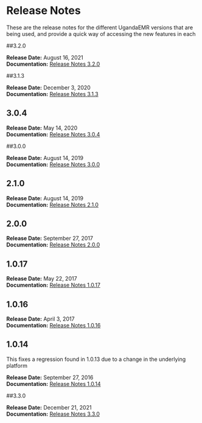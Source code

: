 # Release Notes

These are the release notes for the different UgandaEMR versions that are being used, and provide a quick way of accessing the new features in each

##3.2.0

**Release Date:** August 16, 2021  
**Documentation:** [Release Notes 3.2.0](ugandaemr-320.md)

##3.1.3

**Release Date:** December 3, 2020  
**Documentation:** [Release Notes 3.1.3](ugandaemr-313.md)

## 3.0.4

**Release Date:** May 14, 2020  
**Documentation:** [Release Notes 3.0.4](ugandaemr-304.md)

##3.0.0

**Release Date:** August 14, 2019  
**Documentation:** [Release Notes 3.0.0](ugandaemr-300.md)

## 2.1.0

**Release Date:** August 14, 2019  
**Documentation:** [Release Notes 2.1.0](ugandaemr-210.md)

## 2.0.0

**Release Date:** September 27, 2017  
**Documentation:** [Release Notes 2.0.0](ugandaemr-200.md)

## 1.0.17

**Release Date:** May 22, 2017  
**Documentation:** [Release Notes 1.0.17](ugandaemr-1017.md)

## 1.0.16

**Release Date:** April 3, 2017  
**Documentation:** [Release Notes 1.0.16](ugandaemr-1016.md)

## 1.0.14

This fixes a regression found in 1.0.13 due to a change in the underlying platform

**Release Date:** September 27, 2016  
**Documentation:** [Release Notes 1.0.14](ugandaemr-1014.md)


##3.3.0

**Release Date:** December 21, 2021  
**Documentation:** [Release Notes 3.3.0](ugandaemr-330.md)

